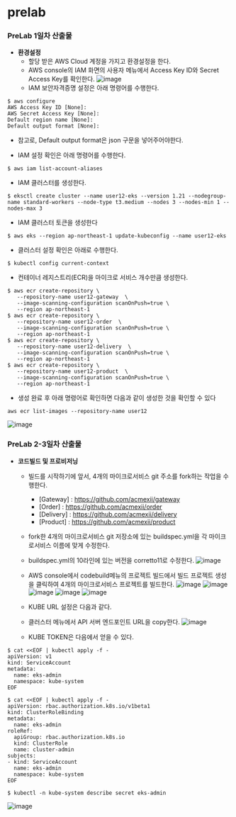 # prelab

### PreLab 1일차 산출물 ###

- **환경설정**
  - 할당 받은 AWS Cloud 계정을 가지고 환경설정을 한다.
  - AWS console의 IAM 화면의 사용자 메뉴에서 Access Key ID와 Secret Access Key를 확인한다.
![image](https://github.com/Kim-sehee/prelab/blob/cf47fa3ddf98742cc043557da54978ee993e7200/accesskey_setting.JPG)
  - IAM 보안자격증명 설정은 아래 명령어를 수행한다.
```
$ aws configure
AWS Access Key ID [None]:
AWS Secret Access Key [None]:
Default region name [None]: 
Default output format [None]:
```
  - 참고로, Default output format은 json 구문을 넣어주어야한다.

  - IAM 설정 확인은 아래 명령어를 수행한다.
```
$ aws iam list-account-aliases
```

  - IAM 클러스터를 생성한다.
```
$ eksctl create cluster --name user12-eks --version 1.21 --nodegroup-name standard-workers --node-type t3.medium --nodes 3 --nodes-min 1 --nodes-max 3
```

  - IAM 클러스터 토큰을 생성한다
```
$ aws eks --region ap-northeast-1 update-kubeconfig --name user12-eks
```

  - 클러스터 설정 확인은 아래로 수행한다.
```
$ kubectl config current-context
```

  - 컨테이너 레지스트리(ECR)을 마이크로 서비스 개수만큼 생성한다.
 ```
 $ aws ecr create-repository \
    --repository-name user12-gateway  \
    --image-scanning-configuration scanOnPush=true \
    --region ap-northeast-1
 $ aws ecr create-repository \
    --repository-name user12-order  \
    --image-scanning-configuration scanOnPush=true \
    --region ap-northeast-1
 $ aws ecr create-repository \
    --repository-name user12-delivery  \
    --image-scanning-configuration scanOnPush=true \
    --region ap-northeast-1
 $ aws ecr create-repository \
    --repository-name user12-product  \
    --image-scanning-configuration scanOnPush=true \
    --region ap-northeast-1
 ```
 
  - 생성 완료 후 아래 명령어로 확인하면 다음과 같이 생성한 것을 확인할 수 있다
 ```
 aws ecr list-images --repository-name user12
 ```
![image](https://github.com/Kim-sehee/prelab/blob/389926d47ef750eed5660ec3a695ce616663c3bc/ecr.JPG)

### PreLab 2-3일차 산출물 ###

- **코드빌드 및 프로비저닝**
  - 빌드를 시작하기에 앞서, 4개의 마이크로서비스 git 주소를 fork하는 작업을 수행한다.
    - [Gateway] : https://github.com/acmexii/gateway
    - [Order] : https://github.com/acmexii/order
    - [Delivery] : https://github.com/acmexii/delivery
    - [Product] : https://github.com/acmexii/product

  - fork한 4개의 마이크로서비스 git 저장소에 있는 buildspec.yml을 각 마이크로서비스 이름에 맞게 수정한다.
  - buildspec.yml의 10라인에 있는 버전을 corretto11로 수정한다.
![image](https://github.com/Kim-sehee/prelab/blob/2d62e71dbf94a9bf70e204165340a489be5203ec/buildspec_11.JPG)

  - AWS console에서 codebuild메뉴의 프로젝트 빌드에서 빌드 프로젝트 생성을 클릭하여 4개의 마이크로서비스 프로젝트를 빌드한다.
![image](https://github.com/Kim-sehee/prelab/blob/ea4e564a085150813c4c2a99f6ab1cd10682da23/build1.JPG)
![image](https://github.com/Kim-sehee/prelab/blob/ea4e564a085150813c4c2a99f6ab1cd10682da23/build2.JPG)
![image](https://github.com/Kim-sehee/prelab/blob/ea4e564a085150813c4c2a99f6ab1cd10682da23/build3.JPG)
![image](https://github.com/Kim-sehee/prelab/blob/ea4e564a085150813c4c2a99f6ab1cd10682da23/build4.JPG)
![image](https://github.com/Kim-sehee/prelab/blob/ea4e564a085150813c4c2a99f6ab1cd10682da23/build5.JPG)

  - KUBE URL 설정은 다음과 같다.
  - 클러스터 메뉴에서 API 서버 엔드포인트 URL을 copy한다.
![image](https://github.com/Kim-sehee/prelab/blob/aabba358e87fb2cb2ffef185000a1297817a8ce8/APIserver.JPG)

  - KUBE TOKEN은 다음에서 얻을 수 있다.
```
$ cat <<EOF | kubectl apply -f -
apiVersion: v1
kind: ServiceAccount
metadata:
  name: eks-admin
  namespace: kube-system
EOF

$ cat <<EOF | kubectl apply -f -
apiVersion: rbac.authorization.k8s.io/v1beta1
kind: ClusterRoleBinding
metadata:
  name: eks-admin
roleRef:
  apiGroup: rbac.authorization.k8s.io
  kind: ClusterRole
  name: cluster-admin
subjects:
- kind: ServiceAccount
  name: eks-admin
  namespace: kube-system
EOF

$ kubectl -n kube-system describe secret eks-admin
```
![image](https://github.com/Kim-sehee/prelab/blob/main/kube_token.JPG)
